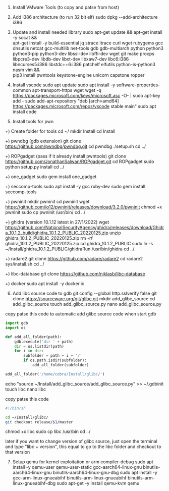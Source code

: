 1) Install VMware Tools (to copy and patse from host)

2) Add i386 architecture (to run 32 bit elf)
sudo dpkg --add-architecture i386

3) Update and install needed library
sudo apt-get update && apt-get install -y socat && \
apt-get install -y build-essential jq strace ltrace curl wget rubygems gcc dnsutils netcat gcc-multilib net-tools gdb gdb-multiarch python python3 python3-pip python3-dev libssl-dev libffi-dev wget git make procps libpcre3-dev libdb-dev libxt-dev libxaw7-dev libc6:i386 libncurses5:i386 libstdc++6:i386 patchelf elfutils python-is-python3 nasm vim && \
pip3 install pwntools keystone-engine unicorn capstone ropper

4) Install vscode
sudo apt update
sudo apt install -y software-properties-common apt-transport-https wget
wget -q https://packages.microsoft.com/keys/microsoft.asc -O- | sudo apt-key add -
sudo add-apt-repository "deb [arch=amd64] https://packages.microsoft.com/repos/vscode stable main"
sudo apt install code

5) Install tools for pwn

+) Create folder for tools
cd ~/
mkdir Install
cd Install

+) pwndbg (gdb extension)
git clone https://github.com/pwndbg/pwndbg.git
cd pwndbg
./setup.sh
cd ../

+) ROPgadget (pass if it already install pwntools)
git clone https://github.com/JonathanSalwan/ROPgadget.git
cd ROPgadget
sudo python setup.py install
cd ../

+) one_gadget
sudo gem install one_gadget

+) seccomp-tools
sudo apt install -y gcc ruby-dev
sudo gem install seccomp-tools

+) pwninit
mkdir pwninit
cd pwninit
wget https://github.com/io12/pwninit/releases/download/3.2.0/pwninit
chmod +x pwninit
sudo cp pwninit /usr/bin/
cd ../

+) ghidra (version 10.1.12 latest in 27/1/2022)
wget https://github.com/NationalSecurityAgency/ghidra/releases/download/Ghidra_10.1.2_build/ghidra_10.1.2_PUBLIC_20220125.zip
unzip ghidra_10.1.2_PUBLIC_20220125.zip
rm -rf ghidra_10.1.2_PUBLIC_20220125.zip
cd ghidra_10.1.2_PUBLIC
sudo ln -s ~/Install/ghidra_10.1.2_PUBLIC/ghidraRun /usr/bin/ghidra
cd ../

+) radare2
git clone https://github.com/radare/radare2
cd radare2
sys/install.sh
cd ../

+) libc-database
git clone https://github.com/niklasb/libc-database

+) docker
sudo apt install -y docker.io

6) Add libc source code to gdb
git config --global http.sslverify false
git clone https://sourceware.org/git/glibc.git
mkdir add_glibc_source
cd add_glibc_source
touch add_glibc_source.py
nano add_glibc_source.py

copy patse this code to automatic add glibc source code when start gdb
```python
import gdb
import os

def add_all_folder(path):
	gdb.execute('dir ' + path)
	dir = os.listdir(path)
	for i in dir:
		subfolder = path + i + '/'
		if os.path.isdir(subfolder):
			add_all_folder(subfolder)

add_all_folder('/home/cobra/Install/glibc/')
```

echo "source ~/Install/add_glibc_source/add_glibc_source.py" >> ~/.gdbinit
touch libc
nano libc

copy patse this code

```bash
#!/bin/sh

cd ~/Install/glibc/
git checkout release/$1/master
```

chmod +x libc
sudo cp libc /usr/bin
cd ../

later if you want to change version of glibc source, just open the terminal and type "libc + version", this equal to go to the libc folder and checkout to that version

7) Setup qemu for kernel exploitation or arm compiler-debug
sudo apt install -y qemu-user qemu-user-static gcc-aarch64-linux-gnu binutils-aarch64-linux-gnu binutils-aarch64-linux-gnu-dbg
sudo apt install -y gcc-arm-linux-gnueabihf binutils-arm-linux-gnueabihf binutils-arm-linux-gnueabihf-dbg
sudo apt-get -y install qemu-kvm qemu






